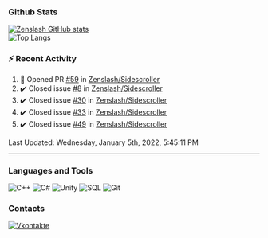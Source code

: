 ### Github Stats
[![Zenslash GitHub stats](https://github-readme-stats.vercel.app/api?username=zenslash&theme=tokyonight&count_private=false&show_icons=true)](https://github.com/zenslash)<br>
[![Top Langs](https://github-readme-stats.vercel.app/api/top-langs/?username=zenslash&theme=tokyonight&hide=html,css,cmake,javascript)](https://github.com/zenslash)

### :zap: Recent Activity

<!--RECENT_ACTIVITY:start-->
1. 💪 Opened PR [#59](https://github.com/Zenslash/Sidescroller/pull/59) in [Zenslash/Sidescroller](https://github.com/Zenslash/Sidescroller)
2. ✔️ Closed issue [#8](https://github.com/Zenslash/Sidescroller/issues/8) in [Zenslash/Sidescroller](https://github.com/Zenslash/Sidescroller)
3. ✔️ Closed issue [#30](https://github.com/Zenslash/Sidescroller/issues/30) in [Zenslash/Sidescroller](https://github.com/Zenslash/Sidescroller)
4. ✔️ Closed issue [#33](https://github.com/Zenslash/Sidescroller/issues/33) in [Zenslash/Sidescroller](https://github.com/Zenslash/Sidescroller)
5. ✔️ Closed issue [#49](https://github.com/Zenslash/Sidescroller/issues/49) in [Zenslash/Sidescroller](https://github.com/Zenslash/Sidescroller)
<!--RECENT_ACTIVITY:end-->

<!--RECENT_ACTIVITY:last_update-->
Last Updated: Wednesday, January 5th, 2022, 5:45:11 PM
<!--RECENT_ACTIVITY:last_update_end-->

---

### Languages and Tools
![C++](https://img.shields.io/badge/-C++-15130A?style=for-the-badge&logo=c&logoColor=458EC6)
![C#](https://img.shields.io/badge/C%23-15130A?style=for-the-badge&logo=c-sharp&logoColor=50D941)
![Unity](https://img.shields.io/badge/Unity-15130A?style=for-the-badge&logo=unity&logoColor=white)
![SQL](https://img.shields.io/badge/MySQL-15130A?style=for-the-badge&logo=mysql&logoColor=DB0F0F)
![Git](https://img.shields.io/badge/Git-15130A?style=for-the-badge&logo=git&logoColor=ED7373)

### Contacts
[![Vkontakte](https://img.shields.io/badge/-Vkontakte-15130A?style=for-the-badge&logo=Vk&logoColor=4F7DB3)](https://vk.com/zenslash)
